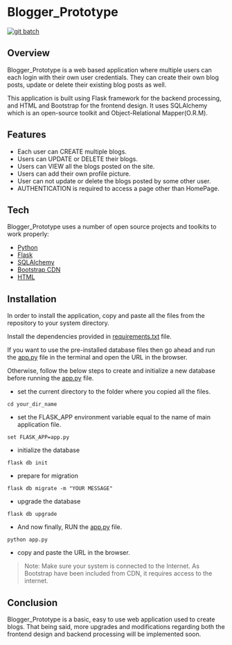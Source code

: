 # Blogger_Prototype


[![git batch]](https://github.com/abhijeet-0905)

## Overview

Blogger_Prototype is a web based application where multiple users can each login with their own user credentials. They can create their own blog posts, update or delete their existing blog posts as well.

This application is built using Flask framework for the backend processing, and HTML and Bootstrap for the frontend design. It uses SQLAlchemy which is an open-source toolkit and Object-Relational Mapper(O.R.M).

## Features

- Each user can CREATE multiple blogs.
- Users can UPDATE or DELETE their blogs.
- Users can VIEW all the blogs posted on the site.
- Users can add their own profile picture.
- User can not update or delete the blogs posted by some other user.
- AUTHENTICATION is required to access a page other than HomePage.


## Tech

Blogger_Prototype uses a number of open source projects and toolkits to work properly:

- [Python][pyt]
- [Flask][flk]
- [SQLAlchemy][dbsql]
- [Bootstrap CDN][bst]
- [HTML][htm]

## Installation

In order to install the application, copy and paste all the files from the repository to your system directory.

Install the dependencies provided in [requirements.txt][dill] file.

If you want to use the pre-installed database files then go ahead and run the [app.py][dffl] file in the terminal and open the URL in the browser.

Otherwise, follow the below steps to create and initialize a new database before running the [app.py][dffl] file.

- set the current directory to the folder where you copied all the files.
```
cd your_dir_name
```
- set the FLASK_APP environment variable equal to the name of main application file.
```
set FLASK_APP=app.py
```
- initialize the database
```
flask db init
```
- prepare for migration
```
flask db migrate -m "YOUR MESSAGE"
```
- upgrade the database
```
flask db upgrade
```
- And now finally, RUN the [app.py][dffl] file.
```
python app.py
```

- copy and paste the URL in the browser.

> Note: Make sure your system is connected to the Internet. As Bootstrap have been included from CDN, it requires access to the internet.

## Conclusion
Blogger_Prototype is a basic, easy to use web application used to create blogs. That being said, more upgrades and modifications regarding both the frontend design and backend processing will be implemented soon.


   [dill]: <https://github.com/abhijeet-0905/Blogger_Prototype/blob/master/requirements.txt>
  [dffl]: <https://github.com/abhijeet-0905/Blogger_Prototype/blob/master/app.py>
  [pyt]: <https://www.python.org/>
  [flk]: <https://flask.palletsprojects.com/en/2.0.x/>
  [dbsql]: <https://www.sqlalchemy.org/>
  [bst]: <https://getbootstrap.com/docs/3.3/getting-started/>
  [htm]: <https://www.w3schools.com/html/>
  [git batch]: <https://img.shields.io/badge/abhijeet--0905-FollowMe-blue>
